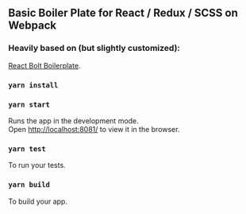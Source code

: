 ## Basic Boiler Plate for React / Redux / SCSS on Webpack

### Heavily based on (but slightly customized):
[React Bolt Boilerplate](https://github.com/leonardomso/react-bolt).

### `yarn install`
### `yarn start`

Runs the app in the development mode.<br>
Open [http://localhost:8081/](http://localhost:8081/) to view it in the browser.

### `yarn test`

To run your tests.<br>

### `yarn build`

To build your app.<br>
